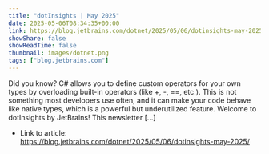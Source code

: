 ```yaml
---
title: "dotInsights | May 2025"
date: 2025-05-06T08:34:35+00:00
link: https://blog.jetbrains.com/dotnet/2025/05/06/dotinsights-may-2025/
showShare: false
showReadTime: false
thumbnail: images/dotnet.png
tags: ["blog.jetbrains.com"]
---
```

Did you know? C# allows you to define custom operators for your own types by overloading built-in operators (like +, -, ==, etc.). This is not something most developers use often, and it can make your code behave like native types, which is a powerful but underutilized feature. Welcome to dotInsights by JetBrains! This newsletter […]

- Link to article: https://blog.jetbrains.com/dotnet/2025/05/06/dotinsights-may-2025/